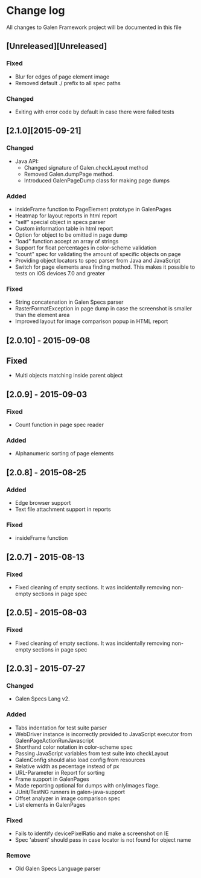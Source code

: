 # Change log
All changes to Galen Framework project will be documented in this file

## [Unreleased][Unreleased]
### Fixed
- Blur for edges of page element image
- Removed default ./ prefix to all spec paths

### Changed 
- Exiting with error code by default in case there were failed tests


## [2.1.0][2015-09-21]
### Changed
- Java API:
    - Changed signature of Galen.checkLayout method
    - Removed Galen.dumpPage method.
    - Introduced GalenPageDump class for making page dumps

### Added
- insideFrame function to PageElement prototype in GalenPages
- Heatmap for layout reports in html report
- "self" special object in specs parser
- Custom information table in html report
- Option for object to be omitted in page dump
- "load" function accept an array of strings
- Support for float percentages in color-scheme validation
- "count" spec for validating the amount of specific objects on page
- Providing object locators to spec parser from Java and JavaScript
- Switch for page elements area finding method. This makes it possible to tests on iOS devices 7.0 and greater

### Fixed
- String concatenation in Galen Specs parser
- RasterFormatException in page dump in case the screenshot is smaller than the element area 
- Improved layout for image comparison popup in HTML report




## [2.0.10] - 2015-09-08
## Fixed
- Multi objects matching inside parent object



## [2.0.9] - 2015-09-03
### Fixed
- Count function in page spec reader 

### Added 
- Alphanumeric sorting of page elements



## [2.0.8] - 2015-08-25
### Added
- Edge browser support
- Text file attachment support in reports

### Fixed
- insideFrame function



## [2.0.7] - 2015-08-13
### Fixed
- Fixed cleaning of empty sections. It was incidentally removing non-empty sections in page spec



## [2.0.5] - 2015-08-03
### Fixed
- Fixed cleaning of empty sections. It was incidentally removing non-empty sections in page spec



## [2.0.3] - 2015-07-27
### Changed
- Galen Specs Lang v2.

### Added
- Tabs indentation for test suite parser
- WebDriver instance is incorrectly provided to JavaScript executor from GalenPageActionRunJavascript 
- Shorthand color notation in color-scheme spec
- Passing JavaScript variables from test suite into checkLayout 
- GalenConfig should also load config from resources
- Relative width as pecentage instead of px
- URL-Parameter in Report for sorting
- Frame support in GalenPages
- Made reporting optional for dumps with onlyImages flage.
- JUnit/TestNG runners in galen-java-support
- Offset analyzer in image comparison spec
- List elements in GalenPages

### Fixed
- Fails to identify devicePixelRatio and make a screenshot on IE
- Spec 'absent' should pass in case locator is not found for object name


### Remove
- Old Galen Specs Language parser

